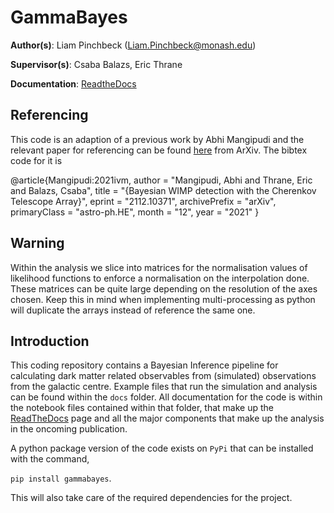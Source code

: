 # GammaBayes
__Author(s)__: Liam Pinchbeck (Liam.Pinchbeck@monash.edu)

__Supervisor(s)__: Csaba Balazs, Eric Thrane

__Documentation__: [ReadtheDocs](https://gammabayes.readthedocs.io/en/latest/index.html)

## Referencing

This code is an adaption of a previous work by Abhi Mangipudi and the relevant paper for referencing can be found [here](https://arxiv.org/abs/2112.10371) from ArXiv. The bibtex code for it is

@article{Mangipudi:2021ivm,
    author = "Mangipudi, Abhi and Thrane, Eric and Balazs, Csaba",
    title = "{Bayesian WIMP detection with the Cherenkov Telescope Array}",
    eprint = "2112.10371",
    archivePrefix = "arXiv",
    primaryClass = "astro-ph.HE",
    month = "12",
    year = "2021"
}


## Warning

Within the analysis we slice into matrices for the normalisation values of likelihood functions to enforce a normalisation on the interpolation done.
These matrices can be quite large depending on the resolution of the axes chosen. Keep this in mind when implementing multi-processing as python will
duplicate the arrays instead of reference the same one.

## Introduction

This coding repository contains a Bayesian Inference pipeline for calculating dark matter related observables from (simulated) observations from the galactic centre. Example files that run the simulation and analysis can be found within the `docs` folder. All documentation for the code is within the notebook files contained within that folder, that make up the [ReadTheDocs](https://gammabayes.readthedocs.io/en/latest/index.html) page and all the major components that make up the analysis in the oncoming publication.

A python package version of the code exists on `PyPi` that can be installed with the command,

`pip install gammabayes`.

This will also take care of the required dependencies for the project.
